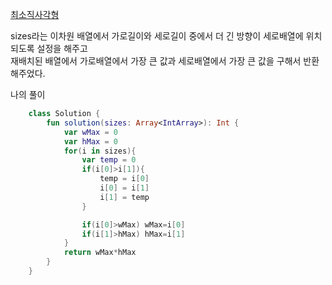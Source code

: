 [최소직사각형](https://programmers.co.kr/learn/courses/30/lessons/86491)

sizes라는 이차원 배열에서 가로길이와 세로길이 중에서 더 긴 방향이 세로배열에 위치되도록 설정을 해주고</br>
재배치된 배열에서 가로배열에서 가장 큰 값과 세로배열에서 가장 큰 값을 구해서 반환해주었다.

나의 풀이
```kotlin
    class Solution {
        fun solution(sizes: Array<IntArray>): Int {
            var wMax = 0
            var hMax = 0
            for(i in sizes){
                var temp = 0
                if(i[0]>i[1]){
                    temp = i[0]
                    i[0] = i[1]
                    i[1] = temp
                }

                if(i[0]>wMax) wMax=i[0]
                if(i[1]>hMax) hMax=i[1]
            }
            return wMax*hMax
        }
    }
```